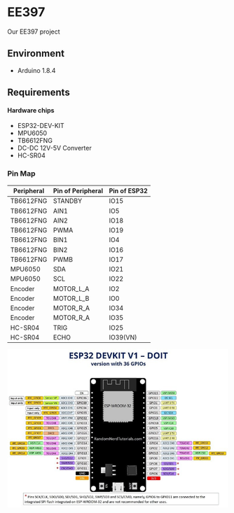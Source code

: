 # EE397
Our EE397 project

## Environment

- Arduino 1.8.4

## Requirements

#### Hardware chips

- ESP32-DEV-KIT
- MPU6050
- TB6612FNG
- DC-DC 12V-5V Converter
- HC-SR04

### Pin Map

| Peripheral | Pin of Peripheral  | Pin of ESP32 |
| ---------- | ------------------ | ------------ |
| TB6612FNG  | STANDBY            | IO15         |
| TB6612FNG  | AIN1               | IO5          |
| TB6612FNG  | AIN2               | IO18         |
| TB6612FNG  | PWMA               | IO19         |
| TB6612FNG  | BIN1               | IO4          |
| TB6612FNG  | BIN2               | IO16         |
| TB6612FNG  | PWMB               | IO17         |
| MPU6050    | SDA                | IO21         |
| MPU6050    | SCL                | IO22         |
| Encoder    | MOTOR_L_A          | IO2          |
| Encoder    | MOTOR_L_B          | IO0          |
| Encoder    | MOTOR_R_A          | IO34         |
| Encoder    | MOTOR_R_A          | IO35         |
| HC-SR04    | TRIG               | IO25         |
| HC-SR04    | ECHO               | IO39(VN)     |

![image](https://github.com/gyfastas/EE397/raw/Charles/images/ESP32-DEVKIT-V2-Board-Pinout-36-GPIOs.jpg)